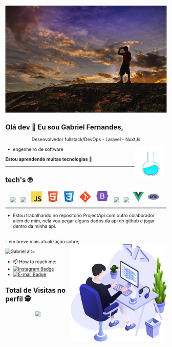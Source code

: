 
![](https://github.com/Gabrielfernandes87f/laravelpages/blob/main/public/image/_RSF7724.jpg)

## Olá dev 👋   Eu sou Gabriel Fernandes,
<p align="center">
Desenvolvedor fullstack/DevOps - Laravel - NuxtJs
</p>
<img src="https://github.com/Gabrielfernandes87f/gabrielfernandes87f/blob/main/imgs/oie_source.gif?w=512" width=100 heigth=100 align="right"/>
 


- engenheiro de software

**Estou aprendendo muitas tecnologias** 🤩

*** 

## tech's :nerd_face:

<p align="center">
    <img height="35" src="https://raw.githubusercontent.com/laravel/art/master/logo-lockup/5%20SVG/2%20CMYK/1%20Full%20Color/laravel-logolockup-cmyk-red.svg">
     &nbsp;&nbsp;
    <img width="40px" src="https://camo.githubusercontent.com/c8edb8c44c6d5779eb077924888a4f39f134339bea41d6b242a40a6755215552/687474703a2f2f696d6775722e636f6d2f56344c746f49492e706e67">
    &nbsp;&nbsp;
    <img height="35" src="https://raw.githubusercontent.com/devicons/devicon/master/icons/javascript/javascript-original.svg">
    &nbsp;&nbsp;
    <img height="35" src="https://raw.githubusercontent.com/devicons/devicon/master/icons/html5/html5-original.svg">
    &nbsp;&nbsp;
    <img height="35" src="https://raw.githubusercontent.com/devicons/devicon/master/icons/css3/css3-original.svg">
    &nbsp;&nbsp;
    <img height="35" src="https://raw.githubusercontent.com/devicons/devicon/master/icons/git/git-original.svg">
    &nbsp;&nbsp;
    <img width="40px" src="https://raw.githubusercontent.com/devicons/devicon/master/icons/bootstrap/bootstrap-plain.svg">
    &nbsp;&nbsp;
     <img width="40px" src="https://camo.githubusercontent.com/45b47c60e24a89695a9ae14ab4d6d22a6e51bd3b9aefdf88eca38b0035ce4dd5/68747470733a2f2f7265732e636c6f7564696e6172792e636f6d2f70726163746963616c6465762f696d6167652f66657463682f732d2d4a586c4678316e652d2d2f635f696d616767615f7363616c652c665f6175746f2c666c5f70726f67726573736976652c685f3930302c715f6175746f2c775f313630302f68747470733a2f2f6465762d746f2d75706c6f6164732e73332e616d617a6f6e6177732e636f6d2f692f6633306872696a3568336a376774326b6c6263752e6a7067">
    &nbsp;&nbsp;
    <img src="https://www.mysql.com/common/logos/logo-mysql-170x115.png" height="35px"/>
     &nbsp;
     <img src="https://github.com/Gabrielfernandes87f/laravelpages/blob/main/public/image/logo.png" height="35px"/> 
    &nbsp;
    <img src="https://raw.githubusercontent.com/github/explore/80688e429a7d4ef2fca1e82350fe8e3517d3494d/topics/php/php.png" height="35px"/> 
    &nbsp;
</p>

***




- Estou trabalhando no repositorio ProjectApi com outro colaborador <br> além de mim, nela vou pegar alguns dados da api do github e jogar dentro da minha api.
<br>
- em breve mais atualização sobre;


<img align="right" src="https://github.com/Gabrielfernandes87f/gabrielfernandes87f/blob//main/imgs/illustration.png" width="300"/>




<p align="left">
  <img src="https://github-readme-stats.vercel.app/api/top-langs/?username=Gabrielfernandes87f&layout=compact&langs_count=8&hide=Blade,Shell&theme=dark" title="Gabriel alt="Gabriel's Top Langs"/>
</p>

- 📫 How to reach me: 
- [![Instagram Badge](https://img.shields.io/badge/-Gabriel.Fernandes.f-6633cc?style=flat-square&labelColor=6633cc&logo=instagram&logoColor=white&link=https://www.instagram.com/Gabriel.Fernandes.f/)](https://www.instagram.com/Gabriel.Fernandes.f/) 
- <a href="mailto:gabrielfernandesfotografias@outlook.com"><img src="https://img.shields.io/badge/Outlook-EA4335?style=for-the-badge&logo=Outlook&logoColor=white" title="Gabriel's E-mail" alt="E-mail Badge" /></a>

 ## Total de Visitas no perfil :detective: <br>
 <p align="center"> 
   <img alingn="center" src="https://profile-counter.glitch.me/Gabrielfernandes87f/count.svg" />
 </p>


